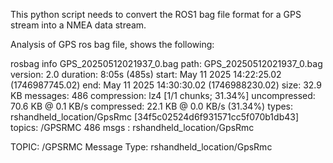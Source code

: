 This python script needs to convert the ROS1 bag file format for a GPS stream into a NMEA data stream.

Analysis of GPS ros bag file, shows the following:

rosbag info GPS_20250512021937_0.bag
path: GPS_20250512021937_0.bag
version: 2.0
duration: 8:05s (485s)
start: May 11 2025 14:22:25.02 (1746987745.02)
end: May 11 2025 14:30:30.02 (1746988230.02)
size: 32.9 KB
messages: 486
compression: lz4 [1/1 chunks; 31.34%]
uncompressed: 70.6 KB @ 0.1 KB/s
compressed: 22.1 KB @ 0.0 KB/s (31.34%)
types: rshandheld_location/GpsRmc [34f5c02524d6f931571cc5f070b1db43]
topics: /GPSRMC 486 msgs : rshandheld_location/GpsRmc

TOPIC: /GPSRMC
Message Type: rshandheld_location/GpsRmc
